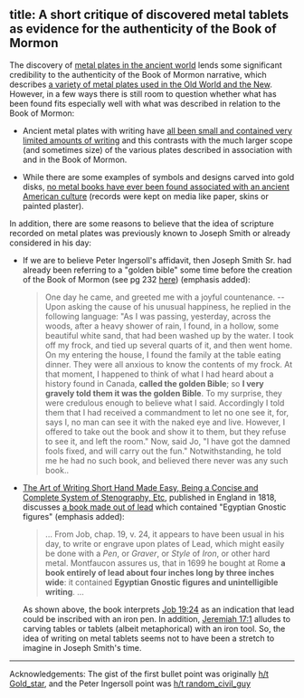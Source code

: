 title: A short critique of discovered metal tablets as evidence for the authenticity of the Book of Mormon
---

The discovery of [metal plates in the ancient world](https://en.wikipedia.org/wiki/Latter_Day_Saint_movement_and_engraved_metal_plates#Metal_plates_in_Mormon_studies) lends some significant credibility to the authenticity of the Book of Mormon narrative, which describes [a variety of metal plates used in the Old World and the New](https://en.wikipedia.org/wiki/Latter_Day_Saint_movement_and_engraved_metal_plates#Other_plates_referred_to_in_the_Book_of_Mormon).  However, in a few ways there is still room to question whether what has been found fits especially well with what was described in relation to the Book of Mormon:

* Ancient metal plates with writing have [all been small and contained very limited amounts of writing](https://en.wikipedia.org/wiki/Latter_Day_Saint_movement_and_engraved_metal_plates#Metal_plates_in_Mormon_studies) and this contrasts with the much larger scope (and sometimes size) of the various plates described in association with and in the Book of Mormon.

* While there are some examples of symbols and designs carved into gold disks, [no metal books have ever been found associated with an ancient American culture](https://www.deseretnews.com/article/705371752/Ancient-gold-plates-in-Mesoamerica.html) (records were kept on media like paper, skins or painted plaster).

In addition, there are some reasons to believe that the idea of scripture recorded on metal plates was previously known to Joseph Smith or already considered in his day:

* If we are to believe Peter Ingersoll's affidavit, then Joseph Smith Sr. had already been referring to a "golden bible" some time before the creation of the Book of Mormon (see pg 232 [here](http://www.solomonspalding.com/docs/1834howf.htm)) (emphasis added):

    > One day he came, and greeted me with a joyful countenance. -- Upon asking the cause of his unusual happiness, he replied in the following language: "As I was passing, yesterday, across the woods, after a heavy shower of rain, I found, in a hollow, some beautiful white sand, that had been washed up by the water. I took off my frock, and tied up several quarts of it, and then went home. On my entering the house, I found the family at the table eating dinner. They were all anxious to know the contents of my frock. At that moment, I happened to think of what I had heard about a history found in Canada, **called the golden Bible**; so **I very gravely told them it was the golden Bible**. To my surprise, they were credulous enough to believe what I said. Accordingly I told them that I had received a commandment to let no one see it, for, says I, no man can see it with the naked eye and live. However, I offered to take out the book and show it to them, but they refuse to see it, and left the room." Now, said Jo, "I have got the damned fools fixed, and will carry out the fun." Notwithstanding, he told me he had no such book, and believed there never was any such book..

* [The Art of Writing Short Hand Made Easy, Being a Concise and Complete System of Stenography, Etc](https://books.google.com/books?id=TC9dAAAAcAAJ&dq=%22metal+book%22&source=gbs_navlinks_s), published in England in 1818, discusses [a book made out of lead](https://books.google.com/books?id=TC9dAAAAcAAJ&pg=PA9&dq=%22metal+book%22&hl=en&sa=X&ved=0ahUKEwjXm-SQr6DcAhVPZKwKHd-6CiEQ6AEILzAB#v=onepage&q=%22book%20entirely%20of%20lead%22&f=false) which contained "Egyptian Gnostic figures" (emphasis added):

    > ... From Job, chap. 19, v. 24, it appears to have been usual in his day, to write or engrave upon plates of Lead, which might easily be done with a _Pen_, or _Graver_, or _Style_ of _Iron_, or other hard metal.  Montfaucon assures us, that in 1699 he bought at Rome **a book entirely of lead about four inches long by three inches wide**: it contained **Egyptian Gnostic figures and unintelligible writing**. ...

    As shown above, the book interprets [Job 19:24](http://biblehub.com/job/19-24.htm) as an indication that lead could be inscribed with an iron pen.  In addition, [Jeremiah 17:1](http://biblehub.com/jeremiah/17-1.htm) alludes to carving tables or tablets (albeit metaphorical) with an iron tool.  So, the idea of writing on metal tablets seems not to have been a stretch to imagine in Joseph Smith's time.

---

Acknowledgements: The gist of the first bullet point was originally [h/t Gold_star](https://www.reddit.com/r/exmormon/comments/74147g/metal_plates_before_joe_smith/dnunusz/), and the Peter Ingersoll point was [h/t random_civil_guy](https://www.reddit.com/r/exmormon/comments/74147g/metal_plates_before_joe_smith/dnuxefl/)
